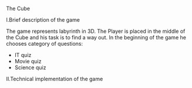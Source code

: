 The Cube

I.Brief description of the game

The game represents labyrinth in 3D. The Player is placed in the middle of the Cube and his task is to find a way out. In the beginning of the game he chooses category of questions:
- IT quiz
- Movie quiz
- Science quiz

II.Technical implementation of the game
